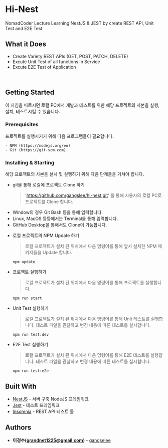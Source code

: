 # Hi-Nest 

NomadCoder Lecture Learning NestJS & JEST by create REST API, Unit Test and E2E Test

## What it Does

- Create Variety REST APIs (GET, POST, PATCH, DELETE)
- Excute Unit Test of all functions in Service
- Excute E2E Test of Application
</br>

## Getting Started

이 지침을 따르시면 로컬 PC에서 개발과 테스트를 위한 해당 프로젝트의 사본을 실행, 설치, 테스트시킬 수 있습니다.

### Prerequisites

프로젝트를 실행시키기 위해 다음 프로그램들이 필요합니다.

```
- NPM (https://nodejs.org/en)
- Git (https://git-scm.com)
```
### Installing & Starting

해당 프로젝트의 사본을 설치 및 실행하기 위해 다음 단계들을 거쳐야 합니다.

- git을 통해 로컬에 프로젝트 Clone 하기

  > 'https://github.com/gangslee/hi-nest.git' 를 통해 사용자의 로컬 PC로 프로젝트를 Clone 합니다.

* Window의 경우 Git Bash 등을 통해 입력합니다.
* Linux, MacOS 등등에서는 Terminal을 통해 입력합니다.
* GitHub Desktop을 통해서도 Clone이 가능합니다.

- 로컬 프로젝트의 NPM Update 하기

  > 로컬 프로젝트가 설치 된 위치에서 다음 명령어를 통해 앞서 설치한 NPM 패키지들을 Update 합니다.

  ```
  npm update
  ```

- 프로젝트 실행하기
  > 로컬 프로젝트가 설치 된 위치에서 다음 명령어를 통해 프로젝트를 실행합니다.
  ```
  npm run start
  ```

- Unit Test 실행하기
  > 로컬 프로젝트가 설치 된 위치에서 다음 명령어를 통해 Unit 테스트를 실행합니다. 테스트 파일을 관찰하고 변경 내용에 따른 테스트를 실시합니다.
  ```
  npm run test:dev
  ```
  
- E2E Test 실행하기
  > 로컬 프로젝트가 설치 된 위치에서 다음 명령어를 통해 E2E 테스트를 실행합니다. 테스트 파일을 관찰하고 변경 내용에 따른 테스트를 실시합니다.
  ```
  npm run test:e2e
  ```
## Built With

- [NestJS](https://nestjs.com/) - 서버 구축 NodeJS 프레임워크 
- [Jest](https://jestjs.io/) - 테스트 프레임워크
- [Insomnia](https://insomnia.rest/) - REST API 테스트 툴

## Authors

- **이경수(grandnet1225@gmail.com)** - [gangselee](https://github.com/gangslee)